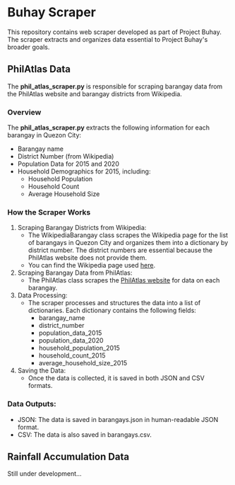 # Buhay Scraper
This repository contains web scraper developed as part of Project Buhay. The scraper extracts and organizes data essential to Project Buhay's broader goals.

## PhilAtlas Data
The **phil_atlas_scraper.py** is responsible for scraping barangay data from the PhilAtlas website and barangay districts from Wikipedia.

### Overview
The **phil_atlas_scraper.py** extracts the following information for each barangay in Quezon City:
 - Barangay name
 - District Number (from Wikipedia)
 - Population Data for 2015 and 2020
 - Household Demographics for 2015, including:
   - Household Population
   - Household Count
   - Average Household Size

### How the Scraper Works
1. Scraping Barangay Districts from Wikipedia:
   - The WikipediaBarangay class scrapes the Wikipedia page for the list of barangays in Quezon City and organizes them into a dictionary by district number. The district numbers are essential because the PhilAtlas website does not provide them.
   - You can find the Wikipedia page used [here](https://en.wikipedia.org/wiki/List_of_barangays_in_Quezon_City).   
2. Scraping Barangay Data from PhilAtlas:
   - The PhilAtlas class scrapes the [PhilAtlas website](https://en.wikipedia.org/wiki/List_of_barangays_in_Quezon_City) for data on each barangay.
3. Data Processing:
   - The scraper processes and structures the data into a list of dictionaries. Each dictionary contains the following fields:
      - barangay_name
      - district_number
      - population_data_2015
      - population_data_2020
      - household_population_2015
      - household_count_2015
      - average_household_size_2015
4. Saving the Data:
   - Once the data is collected, it is saved in both JSON and CSV formats.

### Data Outputs:
 - JSON: The data is saved in barangays.json in human-readable JSON format.
 - CSV: The data is also saved in barangays.csv.




## Rainfall Accumulation Data
Still under development...